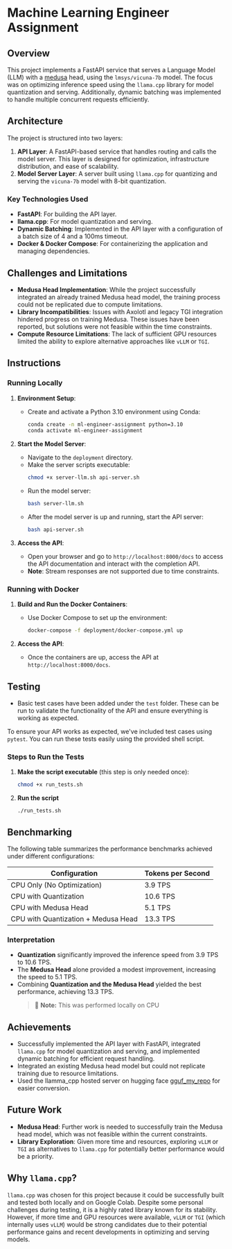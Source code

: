 # **Machine Learning Engineer Assignment**

## **Overview**

This project implements a FastAPI service that serves a Language Model (LLM) with a [medusa](https://github.com/FasterDecoding/Medusa) head, using the `lmsys/vicuna-7b` model. The focus was on optimizing inference speed using the `llama.cpp` library for model quantization and serving. Additionally, dynamic batching was implemented to handle multiple concurrent requests efficiently.

## **Architecture**

The project is structured into two layers:

1. **API Layer**: A FastAPI-based service that handles routing and calls the model server. This layer is designed for optimization, infrastructure distribution, and ease of scalability.
2. **Model Server Layer**: A server built using `llama.cpp` for quantizing and serving the `vicuna-7b` model with 8-bit quantization.

### **Key Technologies Used**

- **FastAPI**: For building the API layer.
- **llama.cpp**: For model quantization and serving.
- **Dynamic Batching**: Implemented in the API layer with a configuration of a batch size of 4 and a 100ms timeout.
- **Docker & Docker Compose**: For containerizing the application and managing dependencies.

## **Challenges and Limitations**

- **Medusa Head Implementation**: While the project successfully integrated an already trained Medusa head model, the training process could not be replicated due to compute limitations.
- **Library Incompatibilities**: Issues with Axolotl and legacy TGI integration hindered progress on training Medusa. These issues have been reported, but solutions were not feasible within the time constraints.
- **Compute Resource Limitations**: The lack of sufficient GPU resources limited the ability to explore alternative approaches like `vLLM` or `TGI`.

## **Instructions**

### **Running Locally**

1. **Environment Setup**:

   - Create and activate a Python 3.10 environment using Conda:
     ```bash
     conda create -n ml-engineer-assignment python=3.10
     conda activate ml-engineer-assignment
     ```

2. **Start the Model Server**:

   - Navigate to the `deployment` directory.
   - Make the server scripts executable:
     ```bash
     chmod +x server-llm.sh api-server.sh
     ```
   - Run the model server:
     ```bash
     bash server-llm.sh
     ```
   - After the model server is up and running, start the API server:
     ```bash
     bash api-server.sh
     ```

3. **Access the API**:
   - Open your browser and go to `http://localhost:8000/docs` to access the API documentation and interact with the completion API.
   - **Note**: Stream responses are not supported due to time constraints.

### **Running with Docker**

1. **Build and Run the Docker Containers**:

   - Use Docker Compose to set up the environment:
     ```bash
     docker-compose -f deployment/docker-compose.yml up
     ```

2. **Access the API**:
   - Once the containers are up, access the API at `http://localhost:8000/docs`.

## **Testing**

- Basic test cases have been added under the `test` folder. These can be run to validate the functionality of the API and ensure everything is working as expected.

To ensure your API works as expected, we've included test cases using `pytest`. You can run these tests easily using the provided shell script.

### Steps to Run the Tests

1. **Make the script executable** (this step is only needed once):

   ```sh
   chmod +x run_tests.sh
   ```

2. **Run the script**

   ```
   ./run_tests.sh
   ```

## **Benchmarking**

The following table summarizes the performance benchmarks achieved under different configurations:

| **Configuration**                   | **Tokens per Second** |
| ----------------------------------- | --------------------- |
| CPU Only (No Optimization)          | 3.9 TPS               |
| CPU with Quantization               | 10.6 TPS              |
| CPU with Medusa Head                | 5.1 TPS               |
| CPU with Quantization + Medusa Head | 13.3 TPS              |

### **Interpretation**

- **Quantization** significantly improved the inference speed from 3.9 TPS to 10.6 TPS.
- The **Medusa Head** alone provided a modest improvement, increasing the speed to 5.1 TPS.
- Combining **Quantization and the Medusa Head** yielded the best performance, achieving 13.3 TPS.
  > 🚨 **Note:** This was performed locally on CPU

## **Achievements**

- Successfully implemented the API layer with FastAPI, integrated `llama.cpp` for model quantization and serving, and implemented dynamic batching for efficient request handling.
- Integrated an existing Medusa head model but could not replicate training due to resource limitations.
- Used the llamma_cpp hosted server on hugging face [gguf_my_repo](https://huggingface.co/spaces/ggml-org/gguf-my-repo) for easier conversion. 

## **Future Work**

- **Medusa Head**: Further work is needed to successfully train the Medusa head model, which was not feasible within the current constraints.
- **Library Exploration**: Given more time and resources, exploring `vLLM` or `TGI` as alternatives to `llama.cpp` for potentially better performance would be a priority.

## **Why `llama.cpp`?**

`llama.cpp` was chosen for this project because it could be successfully built and tested both locally and on Google Colab. Despite some personal challenges during testing, it is a highly rated library known for its stability. However, if more time and GPU resources were available, `vLLM` or `TGI` (which internally uses `vLLM`) would be strong candidates due to their potential performance gains and recent developments in optimizing and serving models.
